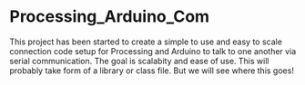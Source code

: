Processing_Arduino_Com
======================

This project has been started to create a simple to use and easy to scale connection code setup for Processing 
and Arduino to talk to one another via serial communication. The goal is scalabity and ease of use. This will probably take form of a library or class file. But we will see where this goes!
